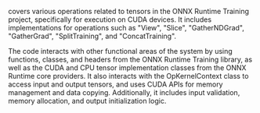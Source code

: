 covers various operations related to tensors in the ONNX Runtime Training project, specifically for execution on CUDA devices. It includes implementations for operations such as "View", "Slice", "GatherNDGrad", "GatherGrad", "SplitTraining", and "ConcatTraining". 

The code interacts with other functional areas of the system by using functions, classes, and headers from the ONNX Runtime Training library, as well as the CUDA and CPU tensor implementation classes from the ONNX Runtime core providers. It also interacts with the OpKernelContext class to access input and output tensors, and uses CUDA APIs for memory management and data copying. Additionally, it includes input validation, memory allocation, and output initialization logic.